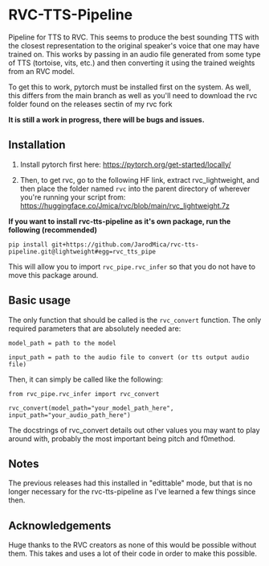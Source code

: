 # RVC-TTS-Pipeline
Pipeline for TTS to RVC.  This seems to produce the best sounding TTS with the closest representation to the original speaker's voice that one may have trained on.  This works by passing in an audio file generated from some type of TTS (tortoise, vits, etc.) and then converting it using the trained weights from an RVC model.  

To get this to work, pytorch must be installed first on the system.  As well, this differs from the main branch as well as you'll need to download the rvc folder found on the releases sectin of my rvc fork

**It is still a work in progress, there will be bugs and issues.**

## Installation

1. Install pytorch first here: https://pytorch.org/get-started/locally/

2. Then, to get rvc, go to the following HF link, extract rvc_lightweight, and then place the folder named ```rvc``` into the parent directory of wherever you're running your script from: https://huggingface.co/Jmica/rvc/blob/main/rvc_lightweight.7z

**If you want to install rvc-tts-pipeline as it's own package, run the following (recommended)**

```
pip install git+https://github.com/JarodMica/rvc-tts-pipeline.git@lightweight#egg=rvc_tts_pipe
```

This will allow you to import ```rvc_pipe.rvc_infer``` so that you do not have to move this package around.

## Basic usage
The only function that should be called is the ```rvc_convert``` function.  The only required parameters that are absolutely needed are:

```model_path = path to the model```

```input_path = path to the audio file to convert (or tts output audio file)```

Then, it can simply be called like the following:

```
from rvc_pipe.rvc_infer import rvc_convert

rvc_convert(model_path="your_model_path_here", input_path="your_audio_path_here")
```

The docstrings of rvc_convert details out other values you may want to play around with, probably the most important being pitch and f0method.

## Notes
The previous releases had this installed in "edittable" mode, but that is no longer necessary for the rvc-tts-pipeline as I've learned a few things since then.

## Acknowledgements
Huge thanks to the RVC creators as none of this would be possible without them.  This takes and uses a lot of their code in order to make this possible.
